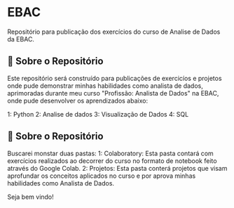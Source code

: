 # EBAC
Repositório para publicação dos exercícios do curso de Analise de Dados da EBAC.

## 📑 Sobre o Repositório
Este repositório será construído para publicações de exercicíos e projetos onde pude demonstrar minhas habilidades como analista de dados, aprimoradas durante meu curso "Profissão: Analista de Dados" na EBAC, onde pude desenvolver os aprendizados abaixo:

1: Python
2: Analise de dados 
3: Visualização de Dados 
4: SQL

## 📑 Sobre o Repositório
Buscarei monstar duas pastas:
1: Colaboratory: Esta pasta contará com exercícios realizados ao decorrer do curso no formato de notebook feito através do Google Colab.
2: Projetos: Esta pasta conterá projetos que visam aprofundar os conceitos aplicados no curso e por  aprova minhas habilidades como Analista de Dados.

Seja bem vindo! 
